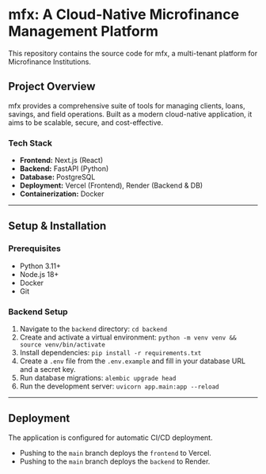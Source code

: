 # mfx: A Cloud-Native Microfinance Management Platform

This repository contains the source code for mfx, a multi-tenant platform for Microfinance Institutions.

## Project Overview

mfx provides a comprehensive suite of tools for managing clients, loans, savings, and field operations. Built as a modern cloud-native application, it aims to be scalable, secure, and cost-effective.

### Tech Stack

- **Frontend:** Next.js (React)
- **Backend:** FastAPI (Python)
- **Database:** PostgreSQL
- **Deployment:** Vercel (Frontend), Render (Backend & DB)
- **Containerization:** Docker

---

## Setup & Installation

### Prerequisites

- Python 3.11+
- Node.js 18+
- Docker
- Git

### Backend Setup

1. Navigate to the `backend` directory: `cd backend`
2. Create and activate a virtual environment: `python -m venv venv && source venv/bin/activate`
3. Install dependencies: `pip install -r requirements.txt`
4. Create a `.env` file from the `.env.example` and fill in your database URL and a secret key.
5. Run database migrations: `alembic upgrade head`
6. Run the development server: `uvicorn app.main:app --reload`

---

## Deployment

The application is configured for automatic CI/CD deployment.
- Pushing to the `main` branch deploys the `frontend` to Vercel.
- Pushing to the `main` branch deploys the `backend` to Render.
